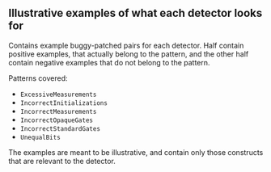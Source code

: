 ## Illustrative examples of what each detector looks for

Contains example buggy-patched pairs for each detector. Half contain positive examples, that actually belong to the pattern, and the other half contain negative examples that do not belong to the pattern.

Patterns covered:
- `ExcessiveMeasurements`
- `IncorrectInitializations`
- `IncorrectMeasurements`
- `IncorrectOpaqueGates`
- `IncorrectStandardGates`
- `UnequalBits`

The examples are meant to be illustrative, and contain only those constructs that are relevant to the detector. 

